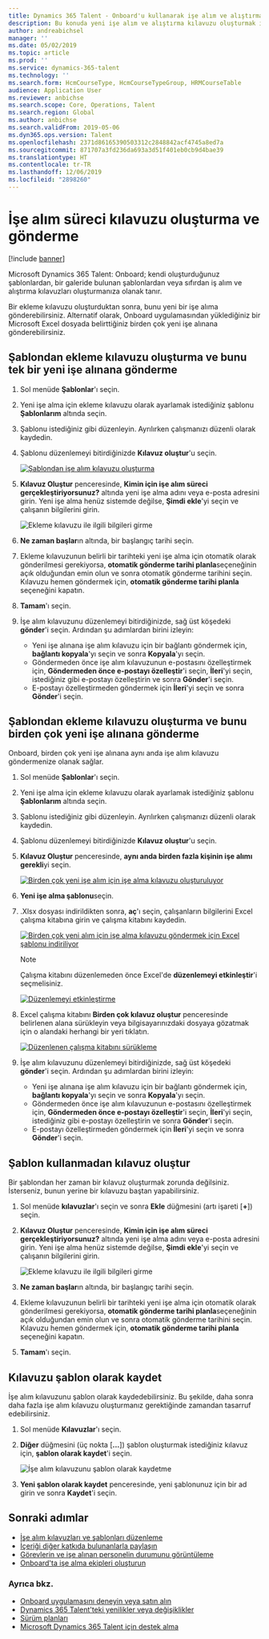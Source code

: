 ```yaml
---
title: Dynamics 365 Talent - Onboard'u kullanarak işe alım ve alıştırma süreci kılavuzu oluşturup gönderme
description: Bu konuda yeni işe alım ve alıştırma kılavuzu oluşturmak için Microsoft Dynamics 365 Talent - Onboard uygulamasının nasıl kullanılacağı açıklanmaktadır. Bu görev, insan sermaye yönetimi (HCM) için işe alma stratejisindeki temel bir ilk adımdır.
author: andreabichsel
manager: ''
ms.date: 05/02/2019
ms.topic: article
ms.prod: ''
ms.service: dynamics-365-talent
ms.technology: ''
ms.search.form: HcmCourseType, HcmCourseTypeGroup, HRMCourseTable
audience: Application User
ms.reviewer: anbichse
ms.search.scope: Core, Operations, Talent
ms.search.region: Global
ms.author: anbichse
ms.search.validFrom: 2019-05-06
ms.dyn365.ops.version: Talent
ms.openlocfilehash: 2371d86165390503312c2848842acf4745a8ed7a
ms.sourcegitcommit: 871707a3fd236da693a3d51f401eb0cb9d4bae39
ms.translationtype: HT
ms.contentlocale: tr-TR
ms.lasthandoff: 12/06/2019
ms.locfileid: "2898260"
---
```

# <a name="create-and-send-an-onboarding-guide"></a>İşe alım süreci kılavuzu oluşturma ve gönderme

[!include [banner](includes/banner.md)]

Microsoft Dynamics 365 Talent: Onboard; kendi oluşturduğunuz şablonlardan, bir galeride bulunan şablonlardan veya sıfırdan iş alım ve alıştırma kılavuzları oluşturmanıza olanak tanır.

Bir ekleme kılavuzu oluşturduktan sonra, bunu yeni bir işe alıma gönderebilirsiniz. Alternatif olarak, Onboard uygulamasından yüklediğiniz bir Microsoft Excel dosyada belirttiğiniz birden çok yeni işe alınana gönderebilirsiniz.

## <a name="create-an-onboarding-guide-from-a-template-and-send-it-to-a-single-new-hire"></a>Şablondan ekleme kılavuzu oluşturma ve bunu tek bir yeni işe alınana gönderme

1. Sol menüde **Şablonlar**'ı seçin.
2. Yeni işe alma için ekleme kılavuzu olarak ayarlamak istediğiniz şablonu **Şablonlarım** altında seçin.
3. Şablonu istediğiniz gibi düzenleyin. Ayrılırken çalışmanızı düzenli olarak kaydedin.
4. Şablonu düzenlemeyi bitirdiğinizde **Kılavuz oluştur**'u seçin.

    [![Şablondan işe alım kılavuzu oluşturma](./media/onboard-create-guide.png)](./media/onboard-create-guide.png)

5. **Kılavuz Oluştur** penceresinde, **Kimin için işe alım süreci gerçekleştiriyorsunuz?** altında yeni işe alma adını veya e-posta adresini girin. Yeni işe alma henüz sistemde değilse, **Şimdi ekle**'yi seçin ve çalışanın bilgilerini girin.

    ![[Ekleme kılavuzu ile ilgili bilgileri girme](./media/onboard-create-a-guide-window.png)](./media/onboard-create-a-guide-window.png)

6. **Ne zaman başlar**ın altında, bir başlangıç tarihi seçin.
7. Ekleme kılavuzunun belirli bir tarihteki yeni işe alma için otomatik olarak gönderilmesi gerekiyorsa, **otomatik gönderme tarihi planla**seçeneğinin açık olduğundan emin olun ve sonra otomatik gönderme tarihini seçin. Kılavuzu hemen göndermek için, **otomatik gönderme tarihi planla** seçeneğini kapatın.
8. **Tamam**'ı seçin.
9. İşe alım kılavuzunu düzenlemeyi bitirdiğinizde, sağ üst köşedeki **gönder**'i seçin. Ardından şu adımlardan birini izleyin:

    - Yeni işe alınana işe alım kılavuzu için bir bağlantı göndermek için, **bağlantı kopyala**'yı seçin ve sonra **Kopyala**'yı seçin.
    - Göndermeden önce işe alım kılavuzunun e-postasını özelleştirmek için, **Göndermeden önce e-postayı özelleştir**'i seçin, **İleri**'yi seçin, istediğiniz gibi e-postayı özelleştirin ve sonra **Gönder**'i seçin.
    - E-postayı özelleştirmeden göndermek için **İleri**'yi seçin ve sonra **Gönder**'i seçin.

## <a name="create-an-onboarding-guide-from-a-template-and-send-it-to-multiple-new-hires"></a>Şablondan ekleme kılavuzu oluşturma ve bunu birden çok yeni işe alınana gönderme

Onboard, birden çok yeni işe alınana aynı anda işe alım kılavuzu göndermenize olanak sağlar.

1. Sol menüde **Şablonlar**'ı seçin.
2. Yeni işe alma için ekleme kılavuzu olarak ayarlamak istediğiniz şablonu **Şablonlarım** altında seçin.
3. Şablonu istediğiniz gibi düzenleyin. Ayrılırken çalışmanızı düzenli olarak kaydedin.
4. Şablonu düzenlemeyi bitirdiğinizde **Kılavuz oluştur**'u seçin.
5. **Kılavuz Oluştur** penceresinde, **aynı anda birden fazla kişinin işe alımı gerekli**yi seçin.

    [![Birden çok yeni işe alım için işe alma kılavuzu oluşturuluyor](./media/onboard-send-guide-multiple-people.png)](./media/onboard-send-guide-multiple-people.png)

6. **Yeni işe alma şablonu**seçin.
7. .Xlsx dosyası indirildikten sonra, **aç**'ı seçin, çalışanların bilgilerini Excel çalışma kitabına girin ve çalışma kitabını kaydedin.

    [![Birden çok yeni alım için işe alma kılavuzu göndermek için Excel şablonu indiriliyor](./media/onboard-send-guide-download-spreadsheet.png)](./media/onboard-send-guide-download-spreadsheet.png)

    > [!NOTE]
    > Çalışma kitabını düzenlemeden önce Excel'de **düzenlemeyi etkinleştir**'i seçmelisiniz.
    > 
    > [![Düzenlemeyi etkinleştirme](./media/onboard-send-guide-enable-editing.png)](./media/onboard-send-guide-enable-editing.png)

8. Excel çalışma kitabını **Birden çok kılavuz oluştur** penceresinde belirlenen alana sürükleyin veya bilgisayarınızdaki dosyaya gözatmak için o alandaki herhangi bir yeri tıklatın.

    [![Düzenlenen çalışma kitabını sürükleme](./media/onboard-send-guide-drag-spreadsheet.png)](./media/onboard-send-guide-drag-spreadsheet.png)

9. İşe alım kılavuzunu düzenlemeyi bitirdiğinizde, sağ üst köşedeki **gönder**'i seçin. Ardından şu adımlardan birini izleyin:

    - Yeni işe alınana işe alım kılavuzu için bir bağlantı göndermek için, **bağlantı kopyala**'yı seçin ve sonra **Kopyala**'yı seçin.
    - Göndermeden önce işe alım kılavuzunun e-postasını özelleştirmek için, **Göndermeden önce e-postayı özelleştir**'i seçin, **İleri**'yi seçin, istediğiniz gibi e-postayı özelleştirin ve sonra **Gönder**'i seçin.
    - E-postayı özelleştirmeden göndermek için **İleri**'yi seçin ve sonra **Gönder**'i seçin.

## <a name="create-a-guide-without-using-a-template"></a>Şablon kullanmadan kılavuz oluştur

Bir şablondan her zaman bir kılavuz oluşturmak zorunda değilsiniz. İsterseniz, bunun yerine bir kılavuzu baştan yapabilirsiniz.

1. Sol menüde **kılavuzlar**'ı seçin ve sonra **Ekle** düğmesini (artı işareti \[**+**\]) seçin.
2. **Kılavuz Oluştur** penceresinde, **Kimin için işe alım süreci gerçekleştiriyorsunuz?** altında yeni işe alma adını veya e-posta adresini girin. Yeni işe alma henüz sistemde değilse, **Şimdi ekle**'yi seçin ve çalışanın bilgilerini girin.

    ![[Ekleme kılavuzu ile ilgili bilgileri girme](./media/onboard-create-a-guide-window.png)](./media/onboard-create-a-guide-window.png)

3. **Ne zaman başlar**ın altında, bir başlangıç tarihi seçin.
4. Ekleme kılavuzunun belirli bir tarihteki yeni işe alma için otomatik olarak gönderilmesi gerekiyorsa, **otomatik gönderme tarihi planla**seçeneğinin açık olduğundan emin olun ve sonra otomatik gönderme tarihini seçin. Kılavuzu hemen göndermek için, **otomatik gönderme tarihi planla** seçeneğini kapatın.
5. **Tamam**'ı seçin.

## <a name="save-a-guide-as-a-template"></a>Kılavuzu şablon olarak kaydet

İşe alım kılavuzunu şablon olarak kaydedebilirsiniz. Bu şekilde, daha sonra daha fazla işe alım kılavuzu oluşturmanız gerektiğinde zamandan tasarruf edebilirsiniz.

1. Sol menüde **Kılavuzlar**'ı seçin.
2. **Diğer** düğmesini (üç nokta \[**...**\]) şablon oluşturmak istediğiniz kılavuz için, **şablon olarak kaydet**'i seçin.

    ![[İşe alım kılavuzunu şablon olarak kaydetme](./media/onboard-save-guide-as-template.png)](./media/onboard-save-guide-as-template.png)

3. **Yeni şablon olarak kaydet** penceresinde, yeni şablonunuz için bir ad girin ve sonra **Kaydet**'i seçin.

## <a name="next-steps"></a>Sonraki adımlar

- [İşe alım kılavuzları ve şablonları düzenleme](./onboard-edit-guides-templates.md)
- [İçeriği diğer katkıda bulunanlarla paylaşın](./onboard-share-template.md)
- [Görevlerin ve işe alınan personelin durumunu görüntüleme](./onboard-view-status.md)
- [Onboard'ta işe alma ekipleri oluşturun](./onboard-create-team.md)

### <a name="see-also"></a>Ayrıca bkz.

- [Onboard uygulamasını deneyin veya satın alın](https://dynamics.microsoft.com/talent/onboard/)
- [Dynamics 365 Talent'teki yenilikler veya değişiklikler](./whats-new.md)
- [Sürüm planları](https://docs.microsoft.com/business-applications-release-notes/index)
- [Microsoft Dynamics 365 Talent için destek alma](./talent-support.md)
